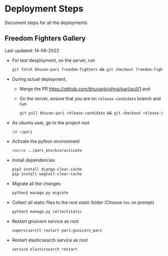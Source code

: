 # Deployment Steps
Document steps for all the deployments

## Freedom Fighters Gallery
Last updated: 14-08-2022

* For test desployment, on the server, run
    ```sh
    git fetch bhuvan-pari freedom-fighters && git checkout freedom-fighters
    ```

* During actual deployment, 
  * Merge the PR https://github.com/bhuvankrishna/pari/pull/1 and 
  * On the server, ensure that you are on `release-candidate` branch and run

    ```sh
    git pull bhuvan-pari release-candidate && git checkout release-candidate
    ```

* As ubuntu user, go to the project root
    ```sh
    cd ~/pari
    ```

* Activate the python environment
    ```sh
    source ../pari_env/bin/activate
    ```

* Install dependencies
    ```sh
    pip3 install django-clear-cache
    pip install wagtail-clear-cache
    ```

* Migrate all the changes
    ```sh
    python3 manage.py migrate
    ```

* Collect all static files to the root static folder (Choose `Yes` on prompt)
    ```sh
    python3 manage.py collectstatic
    ```

* Restart gnuicorn service as root
    ```sh
    supervisorctl restart pari:gunicorn_pari
    ```

* Restart elasticsearch service as root
    ```sh
    service elasticsearch restart
    ```
